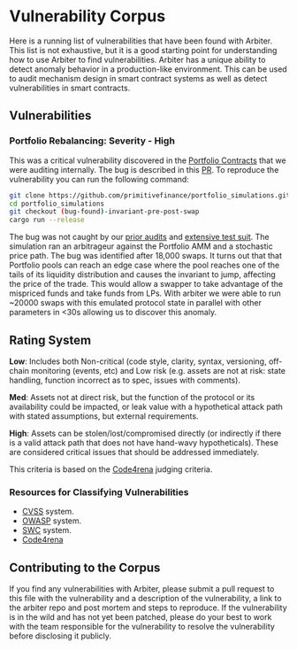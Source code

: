 # Vulnerability Corpus

Here is a running list of vulnerabilities that have been found with Arbiter. This list is not exhaustive, but it is a good starting point for understanding how to use Arbiter to find vulnerabilities. Arbiter has a unique ability to detect anomaly behavior in a production-like environment. This can be used to audit mechanism design in smart contract systems as well as detect vulnerabilities in smart contracts.

## Vulnerabilities


### Portfolio Rebalancing: Severity - High

This was a critical vulnerability discovered in the [Portfolio Contracts](https://github.com/primitivefinance/portfolio) that we were auditing internally. The bug is described in this [PR](https://github.com/primitivefinance/portfolio_simulations/pull/36/files). To reproduce the vulnerability you can run the following command:

```bash
git clone https://github.com/primitivefinance/portfolio_simulations.git
cd portfolio_simulations
git checkout (bug-found)-invariant-pre-post-swap
cargo run --release
```
The bug was not caught by our [prior audits](https://github.com/primitivefinance/security) and [extensive test suit](https://github.com/primitivefinance/portfolio/tree/main/test). The simulation ran an arbitrageur against the Portfolio AMM and a stochastic price path. The bug was identified after 18,000 swaps. It turns out that that Portfolio pools can reach an edge case where the pool reaches one of the tails of its liquidity distribution and causes the invariant to jump, affecting the price of the trade. This would allow a swapper to take advantage of the mispriced funds and take funds from LPs. With arbiter we were able to run ~20000 swaps with this emulated protocol state in parallel with other parameters in <30s allowing us to discover this anomaly. 

## Rating System 

**Low**: Includes both Non-critical (code style, clarity, syntax, versioning, off-chain monitoring (events, etc) and Low risk (e.g. assets are not at risk: state handling, function incorrect as to spec, issues with comments). 

**Med**: Assets not at direct risk, but the function of the protocol or its availability could be impacted, or leak value with a hypothetical attack path with stated assumptions, but external requirements.

**High**: Assets can be stolen/lost/compromised directly (or indirectly if there is a valid attack path that does not have hand-wavy hypotheticals). These are considered critical issues that should be addressed immediately.

This criteria is based on the [Code4rena](https://docs.code4rena.com/awarding/judging-criteria/severity-categorization) judging criteria.

### Resources for Classifying Vulnerabilities
- [CVSS](https://www.first.org/cvss/v3.0/user-guide) system.
- [OWASP](https://owasp.org/www-community/vulnerabilities/) system.
- [SWC](https://swcregistry.io/) system.
- [Code4rena](https://docs.code4rena.com/awarding/judging-criteria/severity-categorization)

## Contributing to the Corpus

If you find any vulnerabilities with Arbiter, please submit a pull request to this file with the vulnerability and a description of the vulnerability, a link to the arbiter repo and post mortem and steps to reproduce. If the vulnerability is in the wild and has not yet been patched, please do your best to work with the team responsible for the vulnerability to resolve the vulnerability before disclosing it publicly. 